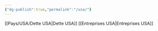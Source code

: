 ```yaml
---
{"dg-publish":true,"permalink":"/usa/"}
---
```


[[Pays/USA/Dette USA\|Dette USA]]
[[Entreprises USA\|Entreprises USA]]



